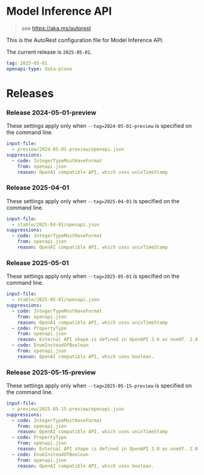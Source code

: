 # Model Inference API

> see https://aka.ms/autorest

This is the AutoRest configuration file for Model Inference API.

The current release is `2025-05-01`.

```yaml
tag: 2025-05-01
openapi-type: data-plane
```

# Releases

### Release 2024-05-01-preview

These settings apply only when `--tag=2024-05-01-preview` is specified on the command line.

```yaml $(tag) == '2024-05-01-preview'
input-file:
  - preview/2024-05-01-preview/openapi.json
suppressions:
  - code: IntegerTypeMustHaveFormat
    from: openapi.json
    reason: OpenAI compatible API, which uses unixTimeStamp
```

### Release 2025-04-01

These settings apply only when `--tag=2025-04-01` is specified on the command line.

```yaml $(tag) == '2025-04-01'
input-file:
  - stable/2025-04-01/openapi.json
suppressions:
  - code: IntegerTypeMustHaveFormat
    from: openapi.json
    reason: OpenAI compatible API, which uses unixTimeStamp
```

### Release 2025-05-01

These settings apply only when `--tag=2025-05-01` is specified on the command line.

```yaml $(tag) == '2025-05-01'
input-file:
  - stable/2025-05-01/openapi.json
suppressions:
  - code: IntegerTypeMustHaveFormat
    from: openapi.json
    reason: OpenAI compatible API, which uses unixTimeStamp
  - code: PropertyType
    from: openapi.json
    reason: External API shape is defined in OpenAPI 3.0 as oneOf. 2.0 doesn't support union.
  - code: EnumInsteadOfBoolean
    from: openapi.json
    reason: OpenAI compatible API, which uses boolean.
```

### Release 2025-05-15-preview

These settings apply only when `--tag=2025-05-15-preview` is specified on the command line.

```yaml $(tag) == '2025-05-15-preview'
input-file:
  - preview/2025-05-15-preview/openapi.json
suppressions:
  - code: IntegerTypeMustHaveFormat
    from: openapi.json
    reason: OpenAI compatible API, which uses unixTimeStamp
  - code: PropertyType
    from: openapi.json
    reason: External API shape is defined in OpenAPI 3.0 as oneOf. 2.0 doesn't support union.
  - code: EnumInsteadOfBoolean
    from: openapi.json
    reason: OpenAI compatible API, which uses boolean.
```

